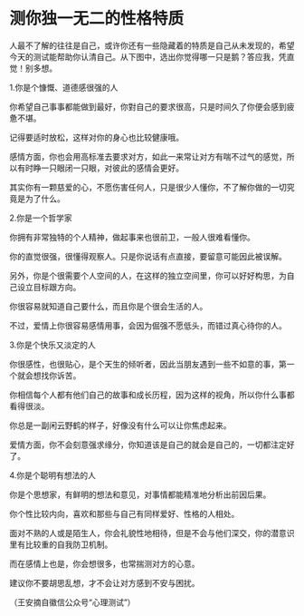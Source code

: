 # 测你独一无二的性格特质

人最不了解的往往是自己，或许你还有一些隐藏着的特质是自己从未发现的，希望今天的测试能帮助你认清自己。从下图中，选出你觉得哪一只是鹅？答应我，凭直觉！别多想。 

1.你是个慷慨、道德感很强的人 

你希望自己事事都能做到最好，你對自己的要求很高，只是时间久了你便会感到疲惫不堪。 

记得要适时放松，这样对你的身心也比较健康哦。 

感情方面，你也会用高标准去要求对方，如此一来常让对方有喘不过气的感觉，所以有时睁一只眼闭一只眼，对彼此的感情会更好。 

其实你有一颗慈爱的心，不愿伤害任何人，只是很少人懂你，不了解你做的一切究竟是为了什么。 

2.你是一个哲学家 

你拥有非常独特的个人精神，做起事来也很前卫，一般人很难看懂你。 

你的直觉很强，很懂得观察人。只是你说话有点直接，要留意可能因此被误解。 

另外，你是个很需要个人空间的人，在这样的独立空间里，你可以好好构思，为自己设立目标跟方向。 

你很容易就知道自己要什么，而且你是个很会生活的人。 

不过，爱情上你很容易感情用事，会因为倔强不愿低头，而错过真心待你的人。 

3.你是个快乐又淡定的人 

你很感性，也很贴心，是个天生的倾听者，因此当朋友遇到一些不如意的事，第一个就会想找你诉苦。 

你相信每个人都有他们自己的故事和成长历程，因为这样的视角，所以你什么事都看得很淡。 

你总是一副闲云野鹤的样子，好像没有什么可以让你焦虑起来。 

爱情方面，你不会刻意强求缘分，你知道该是自己的就会是自己的，一切都注定好了。 

4.你是个聪明有想法的人 

你是个思想家，有鲜明的想法和意见，对事情都能精准地分析出前因后果。 

你个性比较内向，喜欢和那些与自己有同样爱好、性格的人相处。 

面对不熟的人或是陌生人，你会礼貌性地相待，但是不会与他们深交，你的潜意识里有比较重的自我防卫机制。 

而在感情上也是，你会想很多，也常揣测对方的心意。 

建议你不要胡思乱想，才不会让对方感到不安与困扰。 

（王安摘自徽信公众号“心理测试”）